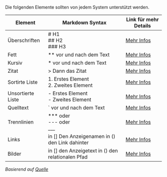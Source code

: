 Die folgenden Elemente sollten von jedem System unterstützt werden.

| Element           | Markdown Syntax                                   | Link für mehr Details                                                      |
| ----------------- | ------------------------------------------------- | -------------------------------------------------------------------------- |
| Überschriften     | # H1<br>## H2<br>### H3                           | [Mehr Infos](https://www.markdownguide.org/basic-syntax/#headings)         |
| Fett              | ** vor und nach dem Text                          | [Mehr Infos](https://www.markdownguide.org/basic-syntax/#bold)             |
| Kursiv            | * vor und nach dem Text                           | [Mehr Infos](https://www.markdownguide.org/basic-syntax/#italic)           |
| Zitat             | > Dann das Zitat                                  | [Mehr Infos](https://www.markdownguide.org/basic-syntax/#blockquotes-1)    |
| Sortirte Liste    | 1. Erstes Element<br>2. Zweites Element           | [Mehr Infos](https://www.markdownguide.org/basic-syntax/#ordered-lists)    |
| Unsortierte Liste | - Erstes Element<br>- Zweites Element             | [Mehr Infos](https://www.markdownguide.org/basic-syntax/#unordered-lists)  |
| Quelltext         | ` vor und nach dem Text                           | [Mehr Infos](https://www.markdownguide.org/basic-syntax/#code)             |
| Trennlinien       | *** oder<br>--- oder<br>___                       | [Mehr Infos](https://www.markdownguide.org/basic-syntax/#horizontal-rules) |
| Links             | in [] Den Anzeigenamen in () den Link dahinter    | [Mehr Infos](https://www.markdownguide.org/basic-syntax/#links)            |
| Bilder            | in [] den Anzeigetext in () den relationalen Pfad | [Mehr Infos](https://www.markdownguide.org/basic-syntax/#images-1)         |
*Basierend auf [Quelle](https://www.markdownguide.org/cheat-sheet/#basic-syntax)*



